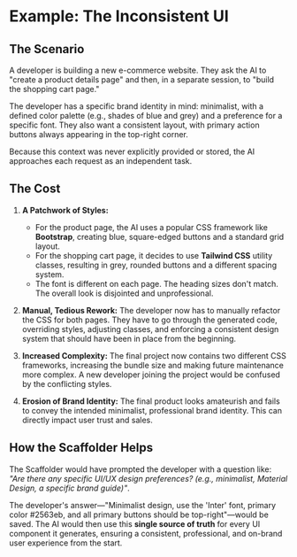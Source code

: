 # Example: The Inconsistent UI

## The Scenario

A developer is building a new e-commerce website. They ask the AI to "create a product details page" and then, in a separate session, to "build the shopping cart page."

The developer has a specific brand identity in mind: minimalist, with a defined color palette (e.g., shades of blue and grey) and a preference for a specific font. They also want a consistent layout, with primary action buttons always appearing in the top-right corner.

Because this context was never explicitly provided or stored, the AI approaches each request as an independent task.

## The Cost

1.  **A Patchwork of Styles:**
    *   For the product page, the AI uses a popular CSS framework like **Bootstrap**, creating blue, square-edged buttons and a standard grid layout.
    *   For the shopping cart page, it decides to use **Tailwind CSS** utility classes, resulting in grey, rounded buttons and a different spacing system.
    *   The font is different on each page. The heading sizes don't match. The overall look is disjointed and unprofessional.

2.  **Manual, Tedious Rework:** The developer now has to manually refactor the CSS for both pages. They have to go through the generated code, overriding styles, adjusting classes, and enforcing a consistent design system that should have been in place from the beginning.

3.  **Increased Complexity:** The final project now contains two different CSS frameworks, increasing the bundle size and making future maintenance more complex. A new developer joining the project would be confused by the conflicting styles.

4.  **Erosion of Brand Identity:** The final product looks amateurish and fails to convey the intended minimalist, professional brand identity. This can directly impact user trust and sales.

## How the Scaffolder Helps

The Scaffolder would have prompted the developer with a question like: *"Are there any specific UI/UX design preferences? (e.g., minimalist, Material Design, a specific brand guide)"*.

The developer's answer—"Minimalist design, use the 'Inter' font, primary color #2563eb, and all primary buttons should be top-right"—would be saved. The AI would then use this **single source of truth** for every UI component it generates, ensuring a consistent, professional, and on-brand user experience from the start.

